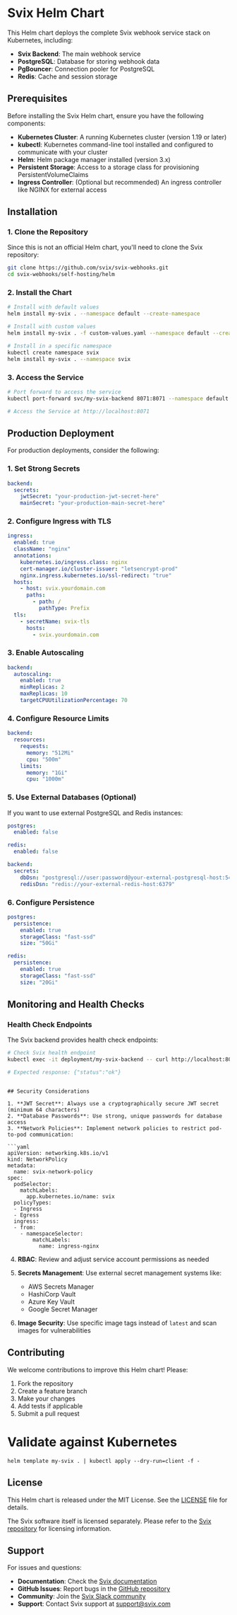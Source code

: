 # Svix Helm Chart

This Helm chart deploys the complete Svix webhook service stack on Kubernetes, including:

- **Svix Backend**: The main webhook service
- **PostgreSQL**: Database for storing webhook data
- **PgBouncer**: Connection pooler for PostgreSQL
- **Redis**: Cache and session storage

## Prerequisites

Before installing the Svix Helm chart, ensure you have the following components:

- **Kubernetes Cluster**: A running Kubernetes cluster (version 1.19 or later)
- **kubectl**: Kubernetes command-line tool installed and configured to communicate with your cluster
- **Helm**: Helm package manager installed (version 3.x)
- **Persistent Storage**: Access to a storage class for provisioning PersistentVolumeClaims
- **Ingress Controller**: (Optional but recommended) An ingress controller like NGINX for external access

## Installation

### 1. Clone the Repository

Since this is not an official Helm chart, you'll need to clone the Svix repository:

```bash
git clone https://github.com/svix/svix-webhooks.git
cd svix-webhooks/self-hosting/helm
```

### 2. Install the Chart

```bash
# Install with default values
helm install my-svix . --namespace default --create-namespace

# Install with custom values
helm install my-svix . -f custom-values.yaml --namespace default --create-namespace

# Install in a specific namespace
kubectl create namespace svix
helm install my-svix . --namespace svix
```

### 3. Access the Service 

```bash
# Port forward to access the service
kubectl port-forward svc/my-svix-backend 8071:8071 --namespace default

# Access the Service at http://localhost:8071
```


## Production Deployment

For production deployments, consider the following:

### 1. Set Strong Secrets

```yaml
backend:
  secrets:
    jwtSecret: "your-production-jwt-secret-here"
    mainSecret: "your-production-main-secret-here"
```

### 2. Configure Ingress with TLS

```yaml
ingress:
  enabled: true
  className: "nginx"
  annotations:
    kubernetes.io/ingress.class: nginx
    cert-manager.io/cluster-issuer: "letsencrypt-prod"
    nginx.ingress.kubernetes.io/ssl-redirect: "true"
  hosts:
    - host: svix.yourdomain.com
      paths:
        - path: /
          pathType: Prefix
  tls:
    - secretName: svix-tls
      hosts:
        - svix.yourdomain.com
```

### 3. Enable Autoscaling

```yaml
backend:
  autoscaling:
    enabled: true
    minReplicas: 2
    maxReplicas: 10
    targetCPUUtilizationPercentage: 70
```

### 4. Configure Resource Limits

```yaml
backend:
  resources:
    requests:
      memory: "512Mi"
      cpu: "500m"
    limits:
      memory: "1Gi"
      cpu: "1000m"
```

### 5. Use External Databases (Optional)

If you want to use external PostgreSQL and Redis instances:

```yaml
postgres:
  enabled: false

redis:
  enabled: false

backend:
  secrets:
    dbDsn: "postgresql://user:password@your-external-postgresql-host:5432/database"
    redisDsn: "redis://your-external-redis-host:6379"
```

### 6. Configure Persistence

```yaml
postgres:
  persistence:
    enabled: true
    storageClass: "fast-ssd"
    size: "50Gi"

redis:
  persistence:
    enabled: true
    storageClass: "fast-ssd"
    size: "20Gi"
```

## Monitoring and Health Checks

### Health Check Endpoints

The Svix backend provides health check endpoints:

```bash
# Check Svix health endpoint
kubectl exec -it deployment/my-svix-backend -- curl http://localhost:8071/api/v1/health

# Expected response: {"status":"ok"}
```

```

## Security Considerations

1. **JWT Secret**: Always use a cryptographically secure JWT secret (minimum 64 characters)
2. **Database Passwords**: Use strong, unique passwords for database access
3. **Network Policies**: Implement network policies to restrict pod-to-pod communication:

```yaml
apiVersion: networking.k8s.io/v1
kind: NetworkPolicy
metadata:
  name: svix-network-policy
spec:
  podSelector:
    matchLabels:
      app.kubernetes.io/name: svix
  policyTypes:
  - Ingress
  - Egress
  ingress:
  - from:
    - namespaceSelector:
        matchLabels:
          name: ingress-nginx
```

4. **RBAC**: Review and adjust service account permissions as needed
5. **Secrets Management**: Use external secret management systems like:
   - AWS Secrets Manager
   - HashiCorp Vault
   - Azure Key Vault
   - Google Secret Manager

6. **Image Security**: Use specific image tags instead of `latest` and scan images for vulnerabilities


## Contributing

We welcome contributions to improve this Helm chart! Please:

1. Fork the repository
2. Create a feature branch
3. Make your changes
4. Add tests if applicable
5. Submit a pull request


# Validate against Kubernetes
```
helm template my-svix . | kubectl apply --dry-run=client -f -
```

## License

This Helm chart is released under the MIT License. See the [LICENSE](LICENSE) file for details.

The Svix software itself is licensed separately. Please refer to the [Svix repository](https://github.com/svix/svix-webhooks) for licensing information.

## Support

For issues and questions:

- **Documentation**: Check the [Svix documentation](https://docs.svix.com/)
- **GitHub Issues**: Report bugs in the [GitHub repository](https://github.com/svix/svix-webhooks/issues)
- **Community**: Join the [Svix Slack community](https://www.svix.com/slack/)
- **Support**: Contact Svix support at support@svix.com

